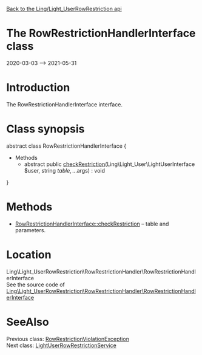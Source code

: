 [Back to the Ling/Light_UserRowRestriction api](https://github.com/lingtalfi/Light_UserRowRestriction/blob/master/doc/api/Ling/Light_UserRowRestriction.md)



The RowRestrictionHandlerInterface class
================
2020-03-03 --> 2021-05-31






Introduction
============

The RowRestrictionHandlerInterface interface.



Class synopsis
==============


abstract class <span class="pl-k">RowRestrictionHandlerInterface</span>  {

- Methods
    - abstract public [checkRestriction](https://github.com/lingtalfi/Light_UserRowRestriction/blob/master/doc/api/Ling/Light_UserRowRestriction/RowRestrictionHandler/RowRestrictionHandlerInterface/checkRestriction.md)(Ling\Light_User\LightUserInterface $user, string $table, ...$args) : void

}






Methods
==============

- [RowRestrictionHandlerInterface::checkRestriction](https://github.com/lingtalfi/Light_UserRowRestriction/blob/master/doc/api/Ling/Light_UserRowRestriction/RowRestrictionHandler/RowRestrictionHandlerInterface/checkRestriction.md) &ndash; table and parameters.





Location
=============
Ling\Light_UserRowRestriction\RowRestrictionHandler\RowRestrictionHandlerInterface<br>
See the source code of [Ling\Light_UserRowRestriction\RowRestrictionHandler\RowRestrictionHandlerInterface](https://github.com/lingtalfi/Light_UserRowRestriction/blob/master/RowRestrictionHandler/RowRestrictionHandlerInterface.php)



SeeAlso
==============
Previous class: [RowRestrictionViolationException](https://github.com/lingtalfi/Light_UserRowRestriction/blob/master/doc/api/Ling/Light_UserRowRestriction/Exception/RowRestrictionViolationException.md)<br>Next class: [LightUserRowRestrictionService](https://github.com/lingtalfi/Light_UserRowRestriction/blob/master/doc/api/Ling/Light_UserRowRestriction/Service/LightUserRowRestrictionService.md)<br>
